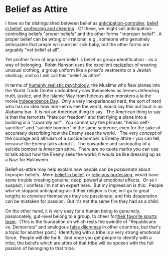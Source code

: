 
# Belief as Attire

I have so far distinguished between belief as
[anticipation-controller](/lw/i3/making_beliefs_pay_rent_in_anticipated_experiences/),
[belief in belief](/lw/i4/belief_in_belief/),
[professing and cheering](/lw/i6/professing_and_cheering/).  Of
these, we might call anticipation-controlling beliefs "proper
beliefs" and the other forms "improper belief".  A proper belief
can be wrong or irrational, e.g., someone who genuinely anticipates
that prayer will cure her sick baby, but the other forms are
arguably "not belief at all".

Yet another form of improper belief is belief as
group-identification - as a way of belonging.  Robin Hanson uses
the excellent
[metaphor](http://www.overcomingbias.com/2007/08/professing-and-.html#comment-78160476)
of wearing unusual clothing, a group uniform like a priest's
vestments or a Jewish skullcap, and so I will call this "belief as
attire".

In terms of
[humanly realistic psychology](/lw/i0/are_your_enemies_innately_evil/),
the Muslims who flew planes into the World Trade Center undoubtedly
saw themselves as heroes defending truth, justice, and the Islamic
Way from hideous alien monsters a la the movie
[Independence Day](http://www.imdb.com/title/tt0116629/).  Only a
very inexperienced nerd, the sort of nerd who has no idea how
non-nerds see the world, would say this out loud in an Alabama
bar.  It is not an American thing to say.  The American thing to
say is that the terrorists "hate our freedom" and that flying a
plane into a building is a "cowardly act".  You cannot say the
phrases "heroic self-sacrifice" and "suicide bomber" in the same
sentence, even for the sake of accurately describing how the Enemy
sees the world.   The very *concept* of the courage and altruism of
a suicide bomber is Enemy attire - you can tell, because the Enemy
talks about it.  The cowardice and sociopathy of a suicide bomber
is American attire.  There are no quote marks you can use to talk
about how the Enemy sees the world; it would be like dressing up as
a Nazi for Halloween.



Belief-as-attire may help explain how people can be *passionate*
about improper beliefs.  Mere
[belief in belief](/lw/i4/belief_in_belief/), or
[religious professing](/lw/i6/professing_and_cheering/), would have
some trouble creating genuine, deep, powerful emotional effects. 
Or so I suspect; I confess I'm not an expert here.  But my
impression is this:  People who've stopped anticipating-as-if their
religion is true, will go to great lengths to *convince* themselves
they are passionate, and this desperation can be mistaken for
passion.  But it's not the same fire they had as a child.

On the other hand, it is very easy for a human being to genuinely,
passionately, gut-level belong to a group, to cheer
for[their favorite sports team](/lw/gt/a_fable_of_science_and_politics/). 
(This is the foundation on which rests the swindle of "Republicans
vs. Democrats" and analogous
[false dilemmas](/lw/hu/the_third_alternative/) in other countries,
but that's a topic for another post.)  Identifying with a tribe is
a very strong emotional force.  People will die for it.  And once
you get people to identify with a tribe, the beliefs which are
attire of that tribe will be spoken with the full passion of
belonging to that tribe.
